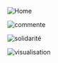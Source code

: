 
![Home](https://github.com/user-attachments/assets/c4c2dc7b-f2fc-46a7-8273-0d894e7230c5)

![commente](https://github.com/user-attachments/assets/368fb097-68bc-4f87-8939-9513b70caafc)

![solidarité](https://github.com/user-attachments/assets/b9e53471-fc6d-44af-8f23-78fead3496c6)

![visualisation](https://github.com/user-attachments/assets/b0c1a986-e014-4959-83dd-0b90a4bc1b12)


